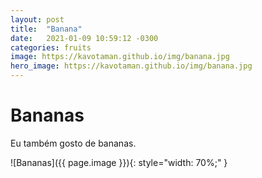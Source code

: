 ```yaml
---
layout: post
title:  "Banana"
date:   2021-01-09 10:59:12 -0300
categories: fruits
image: https://kavotaman.github.io/img/banana.jpg
hero_image: https://kavotaman.github.io/img/banana.jpg
---
```

# Bananas

Eu também gosto de bananas.

![Bananas]({{ page.image }}){: style="width: 70%;" }

